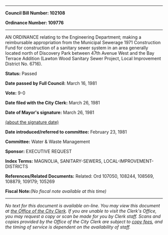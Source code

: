 

********

**Council Bill Number: 102108**
   
**Ordinance Number: 109776**
********

 AN ORDINANCE relating to the Engineering Department; making a reimbursable appropriation from the Municipal Sewerage 1971 Construction Fund for construction of a sanitary sewer system in an area generally located north of Discovery Park between 47th Avenue West and the Bay Terrace Addition (Lawton Wood Sanitary Sewer Project, Local Improvement District No. 6716).

**Status:** Passed
   
**Date passed by Full Council:** March 16, 1981
   
**Vote:** 9-0
   
**Date filed with the City Clerk:** March 26, 1981
   
**Date of Mayor's signature:** March 26, 1981
   
[(about the signature date)](/~public/approvaldate.htm)
   
   
   
**Date introduced/referred to committee:** February 23, 1981
   
**Committee:** Water & Waste Management
   
**Sponsor:** EXECUTIVE REQUEST
   
   
**Index Terms:** MAGNOLIA, SANITARY-SEWERS, LOCAL-IMPROVEMENT-DISTRICTS

**References/Related Documents:** Related: Ord 107050, 108244, 108569, 108879, 109179; 105269

**Fiscal Note:**_(No fiscal note available at this time)_
********

_No text for this document is available on-line. You may view this document at [the Office of the City Clerk](http://www.seattle.gov/leg/clerk/contactUs.htm). If you are unable to visit the Clerk's Office, you may request a copy or scan be made for you by Clerk staff. Scans and copies provided by the Office of the City Clerk are subject to [copy fees](http://clerk.seattle.gov/~public/clerkfees.htm), and the timing of service is dependent on the availability of staff._

